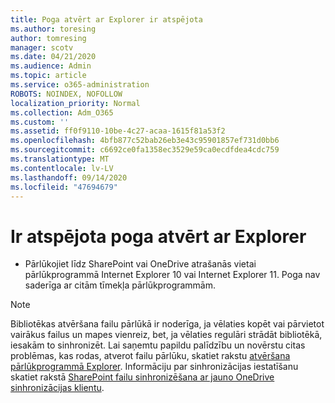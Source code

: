 ```yaml
---
title: Poga atvērt ar Explorer ir atspējota
ms.author: toresing
author: tomresing
manager: scotv
ms.date: 04/21/2020
ms.audience: Admin
ms.topic: article
ms.service: o365-administration
ROBOTS: NOINDEX, NOFOLLOW
localization_priority: Normal
ms.collection: Adm_O365
ms.custom: ''
ms.assetid: ff0f9110-10be-4c27-acaa-1615f81a53f2
ms.openlocfilehash: 4bfb877c52bab26eb3e43c95901857ef731d0bb6
ms.sourcegitcommit: c6692ce0fa1358ec3529e59ca0ecdfdea4cdc759
ms.translationtype: MT
ms.contentlocale: lv-LV
ms.lasthandoff: 09/14/2020
ms.locfileid: "47694679"
---
```

# <a name="the-open-with-explorer-button-is-disabled"></a>Ir atspējota poga atvērt ar Explorer

- Pārlūkojiet līdz SharePoint vai OneDrive atrašanās vietai pārlūkprogrammā Internet Explorer 10 vai Internet Explorer 11. Poga nav saderīga ar citām tīmekļa pārlūkprogrammām.
    
> [!NOTE]
> Bibliotēkas atvēršana failu pārlūkā ir noderīga, ja vēlaties kopēt vai pārvietot vairākus failus un mapes vienreiz, bet, ja vēlaties regulāri strādāt bibliotēkā, iesakām to sinhronizēt. Lai saņemtu papildu palīdzību un novērstu citas problēmas, kas rodas, atverot failu pārlūku, skatiet rakstu [atvēršana pārlūkprogrammā Explorer](https://go.microsoft.com/fwlink/?linkid=871665). Informāciju par sinhronizācijas iestatīšanu skatiet rakstā [SharePoint failu sinhronizēšana ar jauno OneDrive sinhronizācijas klientu](https://go.microsoft.com/fwlink/?linkid=871666). 
  

